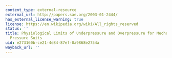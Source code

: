 ```yaml
---
content_type: external-resource
external_url: http://papers.sae.org/2003-01-2444/
has_external_license_warning: true
license: https://en.wikipedia.org/wiki/All_rights_reserved
status: ''
title: Physiological Limits of Underpressure and Overpressure for Mechanical Counter
  Pressure Suits
uid: e273160b-ce21-4e84-87ef-0a9868e2754a
wayback_url: ''
---
```

